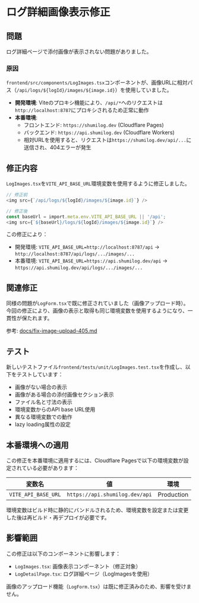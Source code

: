 # ログ詳細画像表示修正

## 問題

ログ詳細ページで添付画像が表示されない問題がありました。

### 原因

`frontend/src/components/LogImages.tsx`コンポーネントが、画像URLに相対パス（`/api/logs/${logId}/images/${image.id}`）を使用していました。

- **開発環境**: Viteのプロキシ機能により、`/api/*`へのリクエストは`http://localhost:8787`にプロキシされるため正常に動作
- **本番環境**: 
  - フロントエンド: `https://shumilog.dev` (Cloudflare Pages)
  - バックエンド: `https://api.shumilog.dev` (Cloudflare Workers)
  - 相対URLを使用すると、リクエストは`https://shumilog.dev/api/...`に送信され、404エラーが発生

## 修正内容

`LogImages.tsx`を`VITE_API_BASE_URL`環境変数を使用するように修正しました。

```typescript
// 修正前
<img src={`/api/logs/${logId}/images/${image.id}`} />

// 修正後
const baseUrl = import.meta.env.VITE_API_BASE_URL || '/api';
<img src={`${baseUrl}/logs/${logId}/images/${image.id}`} />
```

この修正により：
- 開発環境: `VITE_API_BASE_URL=http://localhost:8787/api` → `http://localhost:8787/api/logs/.../images/...`
- 本番環境: `VITE_API_BASE_URL=https://api.shumilog.dev/api` → `https://api.shumilog.dev/api/logs/.../images/...`

## 関連修正

同様の問題が`LogForm.tsx`で既に修正されていました（画像アップロード時）。今回の修正により、画像の表示と取得も同じ環境変数を使用するようになり、一貫性が保たれます。

参考: [docs/fix-image-upload-405.md](./fix-image-upload-405.md)

## テスト

新しいテストファイル`frontend/tests/unit/LogImages.test.tsx`を作成し、以下をテストしています：

- 画像がない場合の表示
- 画像がある場合の添付画像セクション表示
- ファイル名と寸法の表示
- 環境変数からのAPI base URL使用
- 異なる環境変数での動作
- lazy loading属性の設定

## 本番環境への適用

この修正を本番環境に適用するには、Cloudflare Pagesで以下の環境変数が設定されている必要があります：

| 変数名 | 値 | 環境 |
|--------|-----|------|
| `VITE_API_BASE_URL` | `https://api.shumilog.dev/api` | Production |

環境変数はビルド時に静的にバンドルされるため、環境変数を設定または変更した後は再ビルド・再デプロイが必要です。

## 影響範囲

この修正は以下のコンポーネントに影響します：

- `LogImages.tsx`: 画像表示コンポーネント（修正対象）
- `LogDetailPage.tsx`: ログ詳細ページ（LogImagesを使用）

画像のアップロード機能（`LogForm.tsx`）は既に修正済みのため、影響を受けません。
